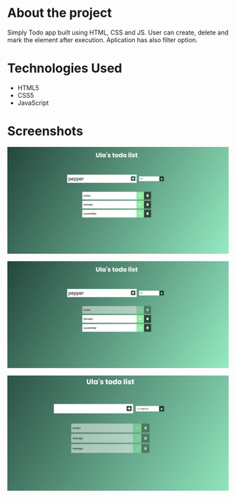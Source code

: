# About the project

Simply Todo app built using HTML, CSS and JS. User can create, delete and mark the element after execution. Aplication has also filter option.

# Technologies Used

- HTML5
- CSS5
- JavaScript

# Screenshots

![](https://github.com/UlaBB/simply_ToDoList/blob/master/src/images/ToDoList_Readme1.jpg)

![](https://github.com/UlaBB/simply_ToDoList/blob/master/src/images/ToDoList_Readme2.jpg)

![](https://github.com/UlaBB/simply_ToDoList/blob/master/src/images/ToDoList_Readme3.jpg)
